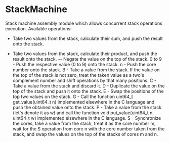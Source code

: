 # StackMachine
Stack machine assembly module which allows concurrent stack operations execution. Available operations:
+ Take two values from the stack, calculate their sum, and push the result onto the stack.
* Take two values from the stack, calculate their product, and push the result onto the stack.
-- Negate the value on the top of the stack.
0 to 9 - Push the respective value (0 to 9) onto the stack.
n - Push the core number onto the stack.
B - Take a value from the stack. If the value on the top of the stack is not zero, treat the taken value as a two's complement number and shift operations by that many positions.
C - Take a value from the stack and discard it.
D - Duplicate the value on the top of the stack and push it onto the stack.
E - Swap the positions of the top two values on the stack.
G - Call the function uint64_t get_value(uint64_t n) implemented elsewhere in the C language and push the obtained value onto the stack.
P - Take a value from the stack (let's denote it as w) and call the function void put_value(uint64_t n, uint64_t w) implemented elsewhere in the C language.
S - Synchronize the cores, take a value from the stack, treat it as the core number m, wait for the S operation from core n with the core number taken from the stack, and swap the values on the top of the stacks of cores m and n.
